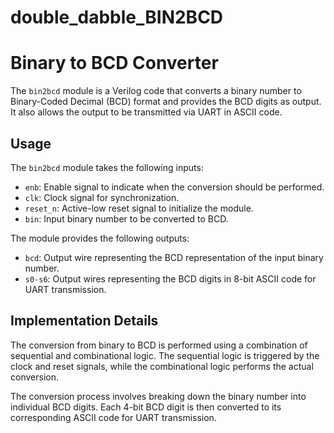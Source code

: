 # double_dabble_BIN2BCD
# Binary to BCD Converter

The `bin2bcd` module is a Verilog code that converts a binary number to Binary-Coded Decimal (BCD)
format and provides the BCD digits as output. It also allows the output to be transmitted via UART in ASCII code.

## Usage

The `bin2bcd` module takes the following inputs:

- `enb`: Enable signal to indicate when the conversion should be performed.
- `clk`: Clock signal for synchronization.
- `reset_n`: Active-low reset signal to initialize the module.
- `bin`: Input binary number to be converted to BCD.

The module provides the following outputs:

- `bcd`: Output wire representing the BCD representation of the input binary number.
- `s0-s6`: Output wires representing the BCD digits in 8-bit ASCII code for UART transmission.

## Implementation Details

The conversion from binary to BCD is performed using a combination of sequential and combinational logic.
The sequential logic is triggered by the clock and reset signals, while the combinational logic performs the actual conversion.

The conversion process involves breaking down the binary number into individual BCD digits.
Each 4-bit BCD digit is then converted to its corresponding ASCII code for UART transmission.

